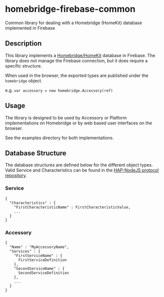 # homebridge-firebase-common
Common library for dealing with a Homebridge (HomeKit) database implemented in Firebase

## Description

This library implements a [Homebridge/HomeKit](https://github.com/nfarina/homebridge) 
database in Firebase. The library does not manage the Firebase connection, but it does 
require a specific structure.

When used in the browser, the exported types are published under the ```homebridge``` object.

e.g. ```var accessory = new homebridge.Accessory(ref)```

## Usage

The library is designed to be used by Accessory or Platform implementations on Homebridge or
by web based user interfaces on the browser.

See the examples directory for both implementations.

## Database Structure
The database structures are defined below for the different object types. Valid Service
and Characteristics can be found in the [HAP-NodeJS protocol repository](https://github.com/KhaosT/HAP-NodeJS/blob/master/lib/gen/HomeKitTypes.js).

### Service
```
{
  "Characteristics" : {
    "FirstCharacteristicName" : FirstCharacteristicValue,
    ...
  }
}
```

### Accessory
```
{
  "Name" : "MyAccessoryName",
  "Services" : {
    "FirstServiceName" : {
      FirstServiceDefinition
    },
    "SecondServiceName" : {
      SecondServiceDefinition
    },
    ...
  }
}
```
